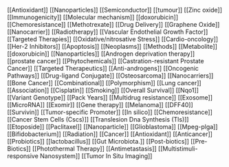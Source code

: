 [[Antioxidant]]
[[Nanoparticles]]
[[Semiconductor]]
[[tumour]]
[[Zinc oxide]]
[[Immunogenicity]]
[[Molecular mechanism]]
[[doxorubicin]]
[[Chemoresistance]]
[[Methotrexate]]
[[Drug Delivery]]
[[Graphene Oxide]]
[[Nanocarrier]]
[[Radiotherapy]]
[[Vascular Endothelial Growth Factor]]
[[Targeted Therapies]]
[[Oxidative/nitrosative Stress]]
[[Cardio-oncology]]
[[Her-2 Inhibitors]]
[[Apoptosis]]
[[Neoplasms]]
[[Methods]]
[[Metabolite]]
[[doxorubicin]]
[[Nanoparticles]]
[[Androgen deprivation therapy]]
[[prostate cancer]]
[[Phytochemicals]]
[[Castration-resistant Prostate Cancer]]
[[Targeted Therapeutics]]
[[Anti-androgens]]
[[Oncogenic Pathways]]
[[Drug-ligand Conjugate]]
[[Osteosarcoma]]
[[Nanocarriers]]
[[Bone Cancer]]
[[Combinational]]
[[Polymorphism]]
[[Lung cancer]]
[[Association]]
[[Cisplatin]]
[[Smoking]]
[[Overall Survival]]
[[Nqo1]]
[[Variant Genotype]]
[[Pack Years]]
[[Multidrug resistance]]
[[Exosome]]
[[MicroRNA]]
[[Exomir]]
[[Gene therapy]]
[[Melanoma]]
[[DFF40]]
[[Survivin]]
[[Tumor-specific Promoter]]
[[In silico]]
[[Chemoresistance]]
[[Cancer Stem Cells (Cscs)]]
[[Translesion Dna Synthesis (Tls)]]
[[Etoposide]]
[[Paclitaxel]]
[[Nanoparticle]]
[[Glioblastoma]]
[[Mpeg-plga]]
[[Bifidobacterium]]
[[Radiation]]
[[Cancer]]
[[Antioxidant]]
[[Anticancer]]
[[Probiotics]]
[[lactobacillus]]
[[Gut Microbiota.]]
[[Post-biotics]]
[[Pre-Biotics]]
[[Photothermal Therapy]]
[[Antimetastasis]]
[[Multistimuli-responsive Nanosystem]]
[[Tumor In Situ Imaging]]
